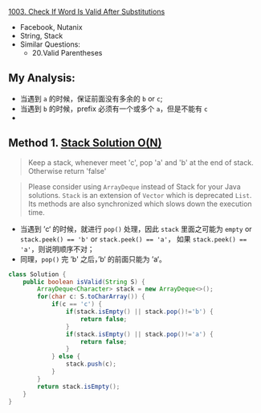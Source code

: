 [1003. Check If Word Is Valid After Substitutions](https://leetcode.com/problems/check-if-word-is-valid-after-substitutions/)

* Facebook, Nutanix
* String, Stack
* Similar Questions:
    * 20.Valid Parentheses
    

## My Analysis:
* 当遇到 `a` 的时候，保证前面没有多余的 `b` or `c`;
* 当遇到 `b` 的时候，prefix 必须有一个或多个 `a`，但是不能有 `c`
*

## Method 1. [Stack Solution O(N)](https://leetcode.com/problems/check-if-word-is-valid-after-substitutions/discuss/247626/JavaPythonC%2B%2B-Stack-Solution-O(N))
> Keep a stack, whenever meet 'c', pop 'a' and 'b' at the end of stack.
> Otherwise return 'false'

> Please consider using `ArrayDeque` instead of Stack for your Java solutions.
> `Stack` is an extension of `Vector` which is deprecated `List`. 
> Its methods are also synchronized which slows down the execution time.

* 当遇到 ’c‘ 的时候，就进行 `pop()` 处理，因此 `stack` 里面之可能为 `empty` or `stack.peek() == 'b'` or `stack.peek() == 'a'`，
如果 `stack.peek() == 'a'`，则说明顺序不对；
* 同理，`pop()` 完 ’b' 之后，’b‘ 的前面只能为 ’a‘。

```java 
class Solution {
    public boolean isValid(String S) {
        ArrayDeque<Character> stack = new ArrayDeque<>();
        for(char c: S.toCharArray()) {
            if(c == 'c') {
                if(stack.isEmpty() || stack.pop()!='b') {
                    return false;
                }
                if(stack.isEmpty() || stack.pop()!='a') {
                    return false;
                }
            } else {
                stack.push(c);
            }
        }
        return stack.isEmpty();
    }
}
```